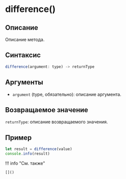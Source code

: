 # difference()

## Описание
Описание метода.

## Синтаксис
```javascript
difference(argument: type) -> returnType
```

## Аргументы
- `argument` (type, обязательно): описание аргумента.

## Возвращаемое значение
`returnType`: описание возвращаемого значения.

## Пример
```javascript linenums="1"
let result = difference(value)
console.info(result)
```

!!! info "См. также"

    []()

